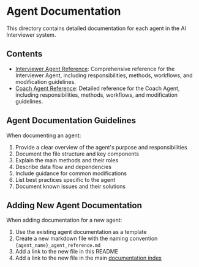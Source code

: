 # Agent Documentation

This directory contains detailed documentation for each agent in the AI Interviewer system.

## Contents

- [Interviewer Agent Reference](interviewer_agent_reference.md): Comprehensive reference for the Interviewer Agent, including responsibilities, methods, workflows, and modification guidelines.
- [Coach Agent Reference](coach_agent_reference.md): Detailed reference for the Coach Agent, including responsibilities, methods, workflows, and modification guidelines.

## Agent Documentation Guidelines

When documenting an agent:

1. Provide a clear overview of the agent's purpose and responsibilities
2. Document the file structure and key components
3. Explain the main methods and their roles
4. Describe data flow and dependencies
5. Include guidance for common modifications
6. List best practices specific to the agent
7. Document known issues and their solutions

## Adding New Agent Documentation

When adding documentation for a new agent:

1. Use the existing agent documentation as a template
2. Create a new markdown file with the naming convention `{agent_name}_agent_reference.md`
3. Add a link to the new file in this README
4. Add a link to the new file in the main [documentation index](../index.md) 